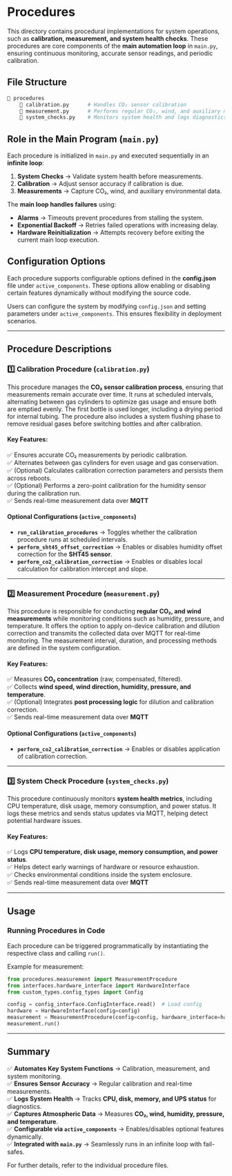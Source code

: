 # Procedures

This directory contains procedural implementations for system operations, such as **calibration, measurement, and system health checks**. These procedures are core components of the **main automation loop** in `main.py`, ensuring continuous monitoring, accurate sensor readings, and periodic calibration.

## File Structure

```bash
📁 procedures
    📄 calibration.py      # Handles CO₂ sensor calibration
    📄 measurement.py      # Performs regular CO₂, wind, and auxiliary measurements
    📄 system_checks.py    # Monitors system health and logs diagnostics
```

## Role in the Main Program (`main.py`)

Each procedure is initialized in `main.py` and executed sequentially in an **infinite loop**:

1. **System Checks** → Validate system health before measurements.
2. **Calibration** → Adjust sensor accuracy if calibration is due.
3. **Measurements** → Capture CO₂, wind, and auxiliary environmental data.

The **main loop handles failures** using:

- **Alarms** → Timeouts prevent procedures from stalling the system.
- **Exponential Backoff** → Retries failed operations with increasing delay.
- **Hardware Reinitialization** → Attempts recovery before exiting the current main loop execution.

## Configuration Options

Each procedure supports configurable options defined in the **config.json** file under `active_components`. These options allow enabling or disabling certain features dynamically without modifying the source code.

Users can configure the system by modifying `config.json` and setting parameters under `active_components`. This ensures flexibility in deployment scenarios.

---

## Procedure Descriptions

### **1️⃣ Calibration Procedure (`calibration.py`)**

This procedure manages the **CO₂ sensor calibration process**, ensuring that measurements remain accurate over time. It runs at scheduled intervals, alternating between gas cylinders to optimize gas usage and ensure both are emptied evenly. The first bottle is used longer, including a drying period for internal tubing. The procedure also includes a system flushing phase to remove residual gases before switching bottles and after calibration.

#### **Key Features:**

✅ Ensures accurate CO₂ measurements by periodic calibration.  
✅ Alternates between gas cylinders for even usage and gas conservation.  
✅ (Optional) Calculates calibration correction parameters and persists them across reboots.  
✅ (Optional) Performs a zero-point calibration for the humidity sensor during the calibration run.  
✅ Sends real-time measurement data over **MQTT**

#### **Optional Configurations (`active_components`)**

- **`run_calibration_procedures`** → Toggles whether the calibration procedure runs at scheduled intervals.
- **`perform_sht45_offset_correction`** → Enables or disables humidity offset correction for the **SHT45 sensor**.
- **`perform_co2_calibration_correction`** → Enables or disables local calculation for calibration intercept and slope.

---

### **2️⃣ Measurement Procedure (`measurement.py`)**

This procedure is responsible for conducting **regular CO₂, and wind measurements** while monitoring conditions such as humidity, pressure, and temperature. It offers the option to apply on-device calibration and dilution correction and transmits the collected data over MQTT for real-time monitoring. The measurement interval, duration, and processing methods are defined in the system configuration.

#### **Key Features:**

✅ Measures **CO₂ concentration** (raw, compensated, filtered).  
✅ Collects **wind speed, wind direction, humidity, pressure, and temperature**.  
✅ (Optional) Integrates **post processing logic** for dilution and calibration correction.  
✅ Sends real-time measurement data over **MQTT**

#### **Optional Configurations (`active_components`)**

- **`perform_co2_calibration_correction`** → Enables or disables application of calibration correction.

---

### **3️⃣ System Check Procedure (`system_checks.py`)**

This procedure continuously monitors **system health metrics**, including CPU temperature, disk usage, memory consumption, and power status. It logs these metrics and sends status updates via MQTT, helping detect potential hardware issues.

#### **Key Features:**

✅ Logs **CPU temperature, disk usage, memory consumption, and power status**.  
✅ Helps detect early warnings of hardware or resource exhaustion.  
✅ Checks environmental conditions inside the system enclosure.  
✅ Sends real-time measurement data over **MQTT**

---

## **Usage**

### **Running Procedures in Code**

Each procedure can be triggered programmatically by instantiating the respective class and calling `run()`.

Example for measurement:

```python
from procedures.measurement import MeasurementProcedure
from interfaces.hardware_interface import HardwareInterface
from custom_types.config_types import Config

config = config_interface.ConfigInterface.read()  # Load config
hardware = HardwareInterface(config=config)
measurement = MeasurementProcedure(config=config, hardware_interface=hardware)
measurement.run()
```

---

## **Summary**

✅ **Automates Key System Functions** → Calibration, measurement, and system monitoring.  
✅ **Ensures Sensor Accuracy** → Regular calibration and real-time measurements.  
✅ **Logs System Health** → Tracks **CPU, disk, memory, and UPS status** for diagnostics.  
✅ **Captures Atmospheric Data** → Measures **CO₂, wind, humidity, pressure, and temperature**.  
✅ **Configurable via `active_components`** → Enables/disables optional features dynamically.  
✅ **Integrated with `main.py`** → Seamlessly runs in an infinite loop with fail-safes.

For further details, refer to the individual procedure files.
